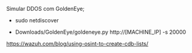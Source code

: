 Simular DDOS com GoldenEye;
 * sudo netdiscover

 * Downloads/GoldenEye/goldeneye.py http://[MACHINE_IP] -s 20000

https://wazuh.com/blog/using-osint-to-create-cdb-lists/
